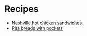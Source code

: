 # Recipes

- [Nashville hot chicken sandwiches](nashville-hot-chicken.md)
- [Pita breads with pockets](pita.md)
